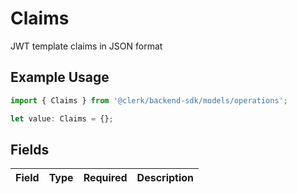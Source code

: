 # Claims

JWT template claims in JSON format

## Example Usage

```typescript
import { Claims } from '@clerk/backend-sdk/models/operations';

let value: Claims = {};
```

## Fields

| Field | Type | Required | Description |
| ----- | ---- | -------- | ----------- |
